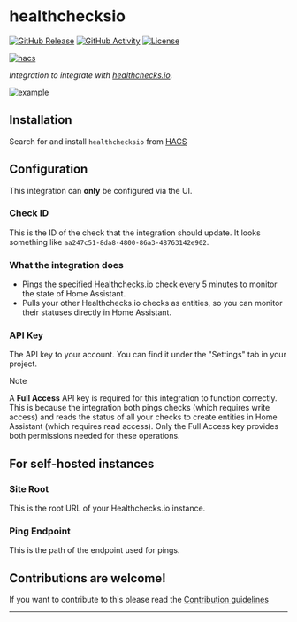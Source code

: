 # healthchecksio

[![GitHub Release][releases-shield]][releases]
[![GitHub Activity][commits-shield]][commits]
[![License][license-shield]](LICENSE.md)

[![hacs][hacsbadge]](hacs)

_Integration to integrate with [healthchecks.io][healthchecksio]._

![example][exampleimg]

## Installation

Search for and install `healthchecksio` from [HACS](https://hacs.xyz/)

## Configuration

This integration can **only** be configured via the UI.

### Check ID

This is the ID of the check that the integration should update. It looks something like `aa247c51-8da8-4800-86a3-48763142e902`.

### What the integration does

- Pings the specified Healthchecks.io check every 5 minutes to monitor the state of Home Assistant.
- Pulls your other Healthchecks.io checks as entities, so you can monitor their statuses directly in Home Assistant.

### API Key

The API key to your account. You can find it under the "Settings" tab in your project.

> [!NOTE]
> A **Full Access** API key is required for this integration to function correctly. This is because the integration both pings checks (which requires write access) and reads the status of all your checks to create entities in Home Assistant (which requires read access). Only the Full Access key provides both permissions needed for these operations.


## For self-hosted instances

### Site Root

This is the root URL of your Healthchecks.io instance.

### Ping Endpoint

This is the path of the endpoint used for pings.

## Contributions are welcome!

If you want to contribute to this please read the [Contribution guidelines](CONTRIBUTING.md)

***

[healthchecksio]: https://healthchecks.io
[commits-shield]: https://img.shields.io/github/commit-activity/y/Snuffy2/healthchecksio.svg?style=for-the-badge
[commits]: https://github.com/Snuffy2/healthchecksio/commits/master
[hacs]: https://hacs.xyz/
[hacsbadge]: https://img.shields.io/badge/HACS-Custom-orange.svg?style=for-the-badge
[exampleimg]: example.png
[forum-shield]: https://img.shields.io/badge/community-forum-brightgreen.svg?style=for-the-badge
[license-shield]: https://img.shields.io/github/license/Snuffy2/healthchecksio.svg?style=for-the-badge
[releases-shield]: https://img.shields.io/github/release/Snuffy2/healthchecksio.svg?style=for-the-badge
[releases]: https://github.com/Snuffy2/healthchecksio/releases

